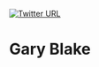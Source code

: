[![Twitter URL](https://img.shields.io/twitter/url/https/twitter.com/garyjblake.svg?style=social&label=Follow%20%40garyjblake)](https://twitter.com/garyjblake)

# Gary Blake

